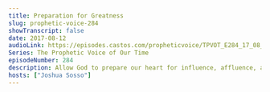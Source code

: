 ```yaml
---
title: Preparation for Greatness
slug: prophetic-voice-284
showTranscript: false
date: 2017-08-12
audioLink: https://episodes.castos.com/propheticvoice/TPVOT_E284_17_08_12-13_Preparation_for_Greatness.mp3
Series: The Prophetic Voice of Our Time
episodeNumber: 284
description: Allow God to prepare our heart for influence, affluence, and the transformation of nations.
hosts: ["Joshua Sosso"]
---
```

